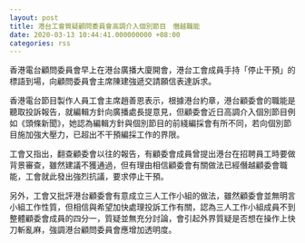 ```yaml
---
layout: post
title: 港台工會質疑顧問委員會高調介入個別節目　僭越職能
date: 2020-03-13 10:44:41.000000000 +08:00
categories: rss
---
```


香港電台顧問委員會早上在港台廣播大廈開會，港台工會成員手持「停止干預」的標語到場，向顧問委員會主席陳建強遞交請願信表達訴求。

香港電台節目製作人員工會主席趙善恩表示，根據港台約章，港台顧委會的職能是聽取投訴報告，就編輯方針向廣播處長提意見，但顧委會近日高調介入個別節目例如《頭條新聞》，她認為編輯方針與個別節目的前綫編採會有所不同，若向個別節目施加強大壓力，已超出不干預編採工作的界限。

工會又指出，翻查顧委會以往的報告，有顧委會成員曾提出港台在招聘員工時要做背景審查，雖然建議不獲通過，但有理由相信顧委會有關做法已經僭越顧委會職能，工會就此發出強烈抗議，要求停止干預。

另外，工會又批評港台顧委會有意成立三人工作小組的做法，雖然顧委會並無明言小組工作性質，但相信與希望加快處理投訴工作有關，認為三人工作小組成員不到整體顧委會成員的四分一，質疑並無充分討論，會引起外界質疑是否想在操作上快刀斬亂麻，強調港台顧問委員會應增加透明度。
